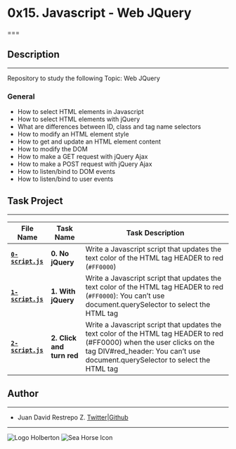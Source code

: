 # 0x15. Javascript - Web JQuery

===

## Description

---
Repository to study the following Topic: Web JQuery

### General

- How to select HTML elements in Javascript
- How to select HTML elements with jQuery
- What are differences between ID, class and tag name selectors
- How to modify an HTML element style
- How to get and update an HTML element content
- How to modify the DOM
- How to make a GET request with jQuery Ajax
- How to make a POST request with jQuery Ajax
- How to listen/bind to DOM events
- How to listen/bind to user events

## Task Project

---
File Name|Task Name|Task Description
---|---|---
[**`0-script.js`**](https://github.com/jdrestre/holbertonschool-higher_level_programming/blob/master/0x15-javascript-web_jquery/0-script.js)|**0. No jQuery**|Write a Javascript script that updates the text color of the HTML tag HEADER to red (`#FF0000`)
[**`1-script.js`**](https://github.com/jdrestre/holbertonschool-higher_level_programming/blob/master/0x15-javascript-web_jquery/1-script.js)|**1. With jQuery**|Write a Javascript script that updates the text color of the HTML tag HEADER to red (`#FF0000`): You can’t use document.querySelector to select the HTML tag
[**`2-script.js`**](https://github.com/jdrestre/holbertonschool-higher_level_programming/blob/master/0x15-javascript-web_jquery/2-script.js)|**2. Click and turn red**|Write a Javascript script that updates the text color of the HTML tag HEADER to red (#FF0000) when the user clicks on the tag DIV#red_header: You can’t use document.querySelector to select the HTML tag

## Author

---

- Juan David Restrepo Z. [Twitter](https://twitter.com/jdrestre)|[Github](https://github.com/jdrestre)

---
![Logo Holberton](https://www.holbertonschool.com/holberton-logo.png) ![Sea Horse Icon](https://intranet.hbtn.io/assets/holberton-logo-coral-27055cb2f875eb10bf3b3942e52a24581bc0667695bdc856d4f08b469b678000.png)
